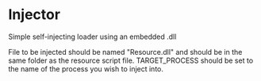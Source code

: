 # Injector
 Simple self-injecting loader using an embedded .dll

File to be injected should be named "Resource.dll" and should be in the same folder as the resource script file. TARGET_PROCESS should be set to the name of the process you wish to inject into.
